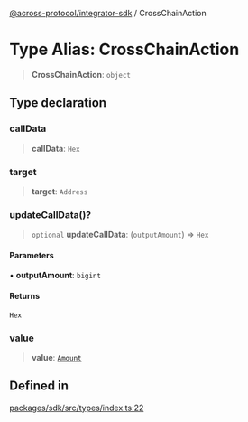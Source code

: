 [@across-protocol/integrator-sdk](../README.md) / CrossChainAction

# Type Alias: CrossChainAction

> **CrossChainAction**: `object`

## Type declaration

### callData

> **callData**: `Hex`

### target

> **target**: `Address`

### updateCallData()?

> `optional` **updateCallData**: (`outputAmount`) => `Hex`

#### Parameters

• **outputAmount**: `bigint`

#### Returns

`Hex`

### value

> **value**: [`Amount`](Amount.md)

## Defined in

[packages/sdk/src/types/index.ts:22](https://github.com/across-protocol/toolkit/blob/fa61c35c7597804e093096de254dbc326f096003/packages/sdk/src/types/index.ts#L22)
